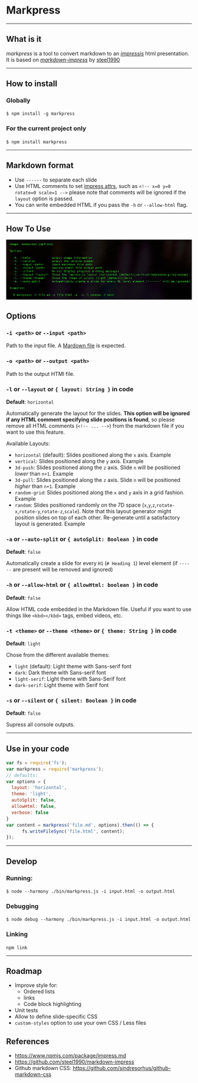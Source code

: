 # Markpress

-----------------------------
## What is it
*markpress* is a tool to convert markdown to an [*impressjs*](https://github.com/impress/impress.js/) html presentation. It is based on [*markdown-impress*](https://github.com/steel1990/markdown-impress) by [steel1990](https://github.com/steel1990)

-----------------------------
## How to install

### Globally
`$ npm install -g markpress`

### For the current project only
`$ npm install markpress`

-----------------------------
## Markdown format
+ Use `------` to separate each slide
+ Use HTML comments to set [impress attrs](https://github.com/impress/impress.js/), such as `<!-- x=0 y=0 rotate=0 scale=1 -->` please note that comments will be ignored if the `layout` option is passed.
+ You can write embedded HTML if you pass the `-h` or `--allow-html` flag.
<!-- + [this page](http://steel1990.github.io/markdown-impress/) is made by *markdown-impress* use [this markdown](https://raw.githubusercontent.com/steel1990/markdown-impress/master/README.md). -->

-----------------------------
## How To Use

![How to use markpress](./markpress-help.png)

## Options

### `-i <path>` or `--input <path>` 

Path to the input file. A [Mardown file](https://daringfireball.net/projects/markdown/) is expected.

### `-o <path>` or `--output <path>`

Path to the output HTMl file.

### `-l` or `--layout` or `{ layout: String }` in code

**Default**: `horizontal`

Automatically generate the layout for the slides. **This option will be ignored if any HTML comment specifying slide positions is found**, so please remove all HTML comments (`<!-- ... -->`) from the markdown file if you want to use this feature.

Available Layouts:

- `horizontal` (default): Slides positioned along the `x` axis. Example
- `vertical`: Slides positioned along the `y` axis. Example
- `3d-push`: Slides positioned along the `z` axis. Slide `n` will be positioned *lower* than `n+1`. Example
- `3d-pull`: Slides positioned along the `z` axis. Slide `n` will be positioned *higher* than `n+1`. Example
- `random-grid`: Slides positioned along the `x` and `y` axis in a grid fashion. Example
- `random`: Slides positioned randomly on the 7D space (`x`,`y`,`z`,`rotate-x`,`rotate-y`,`rotate-z`,`scale`). Note that this layout generator might position slides on top of each other. Re-generate until a satisfactory layout is generated. Example

### `-a` or `--auto-split` or `{ autoSplit: Boolean }` in code

**Default**: `false`

Automatically create a slide for every `H1` (`# Heading 1`) level element (if `------` are present will be removed and ignored)

### `-h` or `--allow-html` or `{ allowHtml: boolean }` in code

**Default**: `false`

Allow HTML code embedded in the Markdown file. Useful if you want to use things like `<kbd></kbd>` tags, embed videos, etc.

### `-t <theme>` or `--theme <theme>` or `{ theme: String }` in code

**Default**: `light`

Chose from the different available themes:

- `light` (default): Light theme with Sans-serif font
- `dark`: Dark theme with Sans-serif font
- `light-serif`: Light theme with Sans-Serif font
- `dark-serif`: Light theme with Serif font

### `-s` or `--silent` or `{ silent: Boolean }` in code

**Default**: `false`

Supress all console outputs.

-------------------------------
## Use in your code

```js
var fs = require('fs');
var markpress = require('markpress');
// defaults:
var options = {
  layout: 'horizontal',
  theme: 'light',
  autoSplit: false,
  allowHtml: false,
  verbose: false
}
var content = markpress('file.md', options).then(() => {
      fs.writeFileSync('file.html', content);
});
```

-------------------------------
## Develop

### Running:

`$ node --harmony ./bin/markpress.js -i input.html -o output.html`

### Debugging

`$ node debug --harmony ./bin/markpress.js -i input.html -o output.html`

### Linking

`npm link`

-------------------------------
## Roadmap

- Improve style for:
  - Ordered lists
  - links
  - Code block highlighting
- Unit tests
- Allow to define slide-specific CSS
- `custom-styles` option to use your own CSS / Less files


## References

- https://www.npmjs.com/package/impress.md
- https://github.com/steel1990/markdown-impress
- Github markdown CSS: https://github.com/sindresorhus/github-markdown-css
